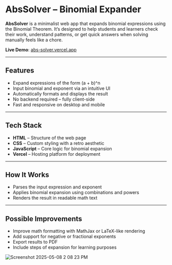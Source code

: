 # AbsSolver – Binomial Expander

**AbsSolver** is a minimalist web app that expands binomial expressions using the Binomial Theorem. It’s designed to help students and learners check their work, understand patterns, or get quick answers when solving manually feels like a chore.

**Live Demo**: [abs-solver.vercel.app](https://abs-solver.vercel.app)

---

## Features

- Expand expressions of the form (a + b)^n
- Input binomial and exponent via an intuitive UI
- Automatically formats and displays the result
- No backend required – fully client-side
- Fast and responsive on desktop and mobile

---

## Tech Stack

- **HTML** – Structure of the web page  
- **CSS** – Custom styling with a retro aesthetic  
- **JavaScript** – Core logic for binomial expansion  
- **Vercel** – Hosting platform for deployment

---

## How It Works

- Parses the input expression and exponent
- Applies binomial expansion using combinations and powers
- Renders the result in readable math text

---

## Possible Improvements

- Improve math formatting with MathJax or LaTeX-like rendering  
- Add support for negative or fractional exponents  
- Export results to PDF  
- Include steps of expansion for learning purposes

![Screenshot 2025-05-08 2 08 23 PM](https://github.com/user-attachments/assets/8a93eb96-53e5-4bc7-948d-c3870d3e44c8)
